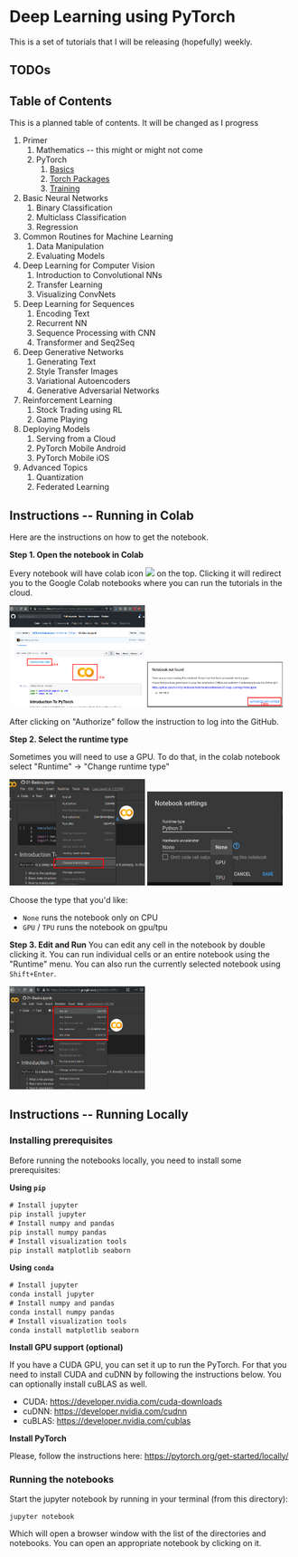 # Deep Learning using PyTorch

This is a set of tutorials that I will be releasing (hopefully) weekly.

## TODOs


## Table of Contents

This is a planned table of contents.
It will be changed as I progress

1. Primer
    1. Mathematics -- this might or might not come
    1. PyTorch
        1. [Basics](00-Primer/PyTorch/Basics.ipynb)
        1. [Torch Packages](00-Primer/PyTorch/PyTorch-Packages.ipynb)
        1. [Training](00-Primer/PyTorch/Training.ipynb)
1. Basic Neural Networks
    1. Binary Classification
    1. Multiclass Classification
    1. Regression
1. Common Routines for Machine Learning
    1. Data Manipulation
    1. Evaluating Models
1. Deep Learning for Computer Vision
    1. Introduction to Convolutional NNs
    1. Transfer Learning
    1. Visualizing ConvNets
1. Deep Learning for Sequences
    1. Encoding Text
    1. Recurrent NN
    1. Sequence Processing with CNN
    1. Transformer and Seq2Seq
1. Deep Generative Networks
    1. Generating Text
    1. Style Transfer Images
    1. Variational Autoencoders
    1. Generative Adversarial Networks
1. Reinforcement Learning
    1. Stock Trading using RL
    1. Game Playing
1. Deploying Models
    1. Serving from a Cloud
    1. PyTorch Mobile Android
    1. PyTorch Mobile iOS
1. Advanced Topics
    1. Quantization
    1. Federated Learning

## Instructions -- Running in Colab

Here are the instructions on how to get the notebook.

**Step 1. Open the notebook in Colab**

Every notebook will have colab icon <img src="https://colab.research.google.com/img/colab_favicon.ico" width=16/> on the top.
Clicking it will redirect you to the Google Colab notebooks where you can run the tutorials in the cloud.

<img src="imgs/colab_step_1.png" alt="Step 1" width=240/>
<img src="imgs/colab_step_1_auth.png" alt="Step 1" width=240/>

After clicking on "Authorize" follow the instruction to log into the GitHub.

**Step 2. Select the runtime type**

Sometimes you will need to use a GPU.
To do that, in the colab notebook select "Runtime" -> "Change runtime type"

<img src="imgs/colab_step_2_a.png" alt="Step 2a" width=240/>
<img src="imgs/colab_step_2_b.png" alt="Step 2b" width=240/>

Choose the type that you'd like:
- `None` runs the notebook only on CPU
- `GPU` / `TPU` runs the notebook on gpu/tpu

**Step 3. Edit and Run**
You can edit any cell in the notebook by double clicking it.
You can run individual cells or an entire notebook using the "Runtime" menu.
You can also run the currently selected notebook using `Shift+Enter`.

<img src="imgs/colab_step_3.png" alt="Step 3" width=240/>

## Instructions -- Running Locally

### Installing prerequisites

Before running the notebooks locally, you need to install some prerequisites:

**Using `pip`**

```shell
# Install jupyter
pip install jupyter
# Install numpy and pandas
pip install numpy pandas
# Install visualization tools
pip install matplotlib seaborn
```

**Using `conda`**

```shell
# Install jupyter
conda install jupyter
# Install numpy and pandas
conda install numpy pandas
# Install visualization tools
conda install matplotlib seaborn
```

**Install GPU support (optional)**

If you have a CUDA GPU, you can set it up to run the PyTorch.
For that you need to install CUDA and cuDNN by following the instructions below.
You can optionally install cuBLAS as well.

- CUDA: https://developer.nvidia.com/cuda-downloads
- cuDNN: https://developer.nvidia.com/cudnn
- cuBLAS: https://developer.nvidia.com/cublas

**Install PyTorch**

Please, follow the instructions here: https://pytorch.org/get-started/locally/

### Running the notebooks

Start the jupyter notebook by running in your terminal (from this directory):

```console
jupyter notebook
```

Which will open a browser window with the list of the directories and notebooks.
You can open an appropriate notebook by clicking on it.
